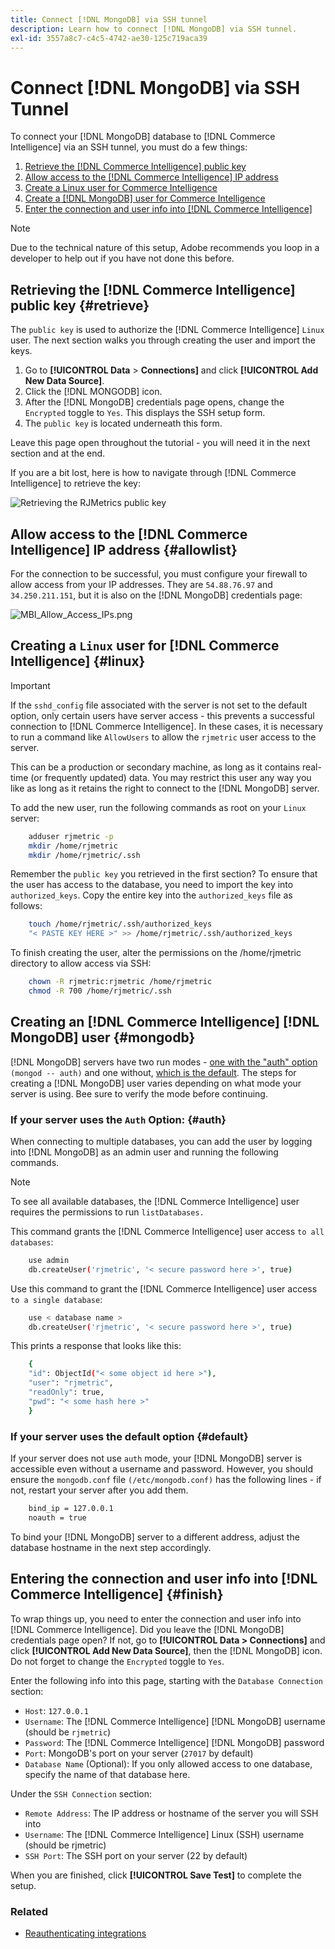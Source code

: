 ```yaml
---
title: Connect [!DNL MongoDB] via SSH tunnel
description: Learn how to connect [!DNL MongoDB] via SSH tunnel.
exl-id: 3557a8c7-c4c5-4742-ae30-125c719aca39
---
```

# Connect [!DNL MongoDB] via SSH Tunnel 

To connect your [!DNL MongoDB] database to [!DNL Commerce Intelligence] via an SSH tunnel, you must do a few things:

1. [Retrieve the [!DNL Commerce Intelligence] public key](#retrieve)
1. [Allow access to the [!DNL Commerce Intelligence] IP address](#allowlist)
1. [Create a Linux user for Commerce Intelligence](#linux)
1. [Create a [!DNL MongoDB] user for Commerce Intelligence](#mongodb)
1. [Enter the connection and user info into [!DNL Commerce Intelligence]](#finish)

>[!NOTE]
>
>Due to the technical nature of this setup, Adobe recommends you loop in a developer to help out if you have not done this before.

## Retrieving the [!DNL Commerce Intelligence] public key {#retrieve}

The `public key` is used to authorize the [!DNL Commerce Intelligence] `Linux` user. The next section walks you through creating the user and import the keys.

1. Go to **[!UICONTROL Data** > **Connections]** and click **[!UICONTROL Add New Data Source]**.
1. Click the [!DNL MONGODB] icon.
1. After the [!DNL MongoDB] credentials page opens, change the `Encrypted` toggle to `Yes`. This displays the SSH setup form.
1. The `public key` is located underneath this form.

Leave this page open throughout the tutorial - you will need it in the next section and at the end.

If you are a bit lost, here is how to navigate through [!DNL Commerce Intelligence] to retrieve the key:

![Retrieving the RJMetrics public key](../../../assets/MongoDB_Public_Key.gif)<!--{:.zoom}-->

## Allow access to the [!DNL Commerce Intelligence] IP address {#allowlist}

For the connection to be successful, you must configure your firewall to allow access from your IP addresses. They are `54.88.76.97` and `34.250.211.151`, but it is also on the [!DNL MongoDB] credentials page:

![MBI_Allow_Access_IPs.png](../../../assets/MBI_allow_access_IPs.png)

## Creating a `Linux` user for [!DNL Commerce Intelligence] {#linux}

>[!IMPORTANT]
>
>If the `sshd_config` file associated with the server is not set to the default option, only certain users have server access - this prevents a successful connection to [!DNL Commerce Intelligence]. In these cases, it is necessary to run a command like `AllowUsers` to allow the `rjmetric` user access to the server.

This can be a production or secondary machine, as long as it contains real-time (or frequently updated) data. You may restrict this user any way you like as long as it retains the right to connect to the [!DNL MongoDB] server.

To add the new user, run the following commands as root on your `Linux` server:

```bash
    adduser rjmetric -p
    mkdir /home/rjmetric
    mkdir /home/rjmetric/.ssh
```

Remember the `public key` you retrieved in the first section? To ensure that the user has access to the database, you need to import the key into `authorized_keys`. Copy the entire key into the `authorized_keys` file as follows:

```bash
    touch /home/rjmetric/.ssh/authorized_keys
    "< PASTE KEY HERE >" >> /home/rjmetric/.ssh/authorized_keys
```

To finish creating the user, alter the permissions on the /home/rjmetric directory to allow access via SSH:

```bash
    chown -R rjmetric:rjmetric /home/rjmetric
    chmod -R 700 /home/rjmetric/.ssh
```

## Creating an [!DNL Commerce Intelligence] [!DNL MongoDB] user {#mongodb}

[!DNL MongoDB] servers have two run modes - [one with the "auth" option](#auth) `(mongod -- auth)` and one without, [which is the default](#default). The steps for creating a [!DNL MongoDB] user varies depending on what mode your server is using. Bee sure to verify the mode before continuing.

### If your server uses the `Auth` Option: {#auth}

When connecting to multiple databases, you can add the user by logging into [!DNL MongoDB] as an admin user and running the following commands.

>[!NOTE]
>
>To see all available databases, the [!DNL Commerce Intelligence] user requires the permissions to run `listDatabases.`

This command grants the [!DNL Commerce Intelligence] user access `to all databases`:

```bash
    use admin
    db.createUser('rjmetric', '< secure password here >', true)
```

Use this command to grant the [!DNL Commerce Intelligence] user access `to a single database`:

```bash
    use < database name >
    db.createUser('rjmetric', '< secure password here >', true)
```

This prints a response that looks like this:

```bash
    {
    "id": ObjectId("< some object id here >"),
    "user": "rjmetric",
    "readOnly": true,
    "pwd": "< some hash here >"
    }
```

### If your server uses the default option {#default}

If your server does not use `auth` mode, your [!DNL MongoDB] server is accessible even without a username and password. However, you should ensure the `mongodb.conf` file `(/etc/mongodb.conf)` has the following lines - if not, restart your server after you add them.

```bash
    bind_ip = 127.0.0.1
    noauth = true
```

To bind your [!DNL MongoDB] server to a different address, adjust the database hostname in the next step accordingly.

## Entering the connection and user info into [!DNL Commerce Intelligence] {#finish}

To wrap things up, you need to enter the connection and user info into [!DNL Commerce Intelligence]. Did you leave the [!DNL MongoDB] credentials page open? If not, go to **[!UICONTROL Data > Connections]** and click **[!UICONTROL Add New Data Source]**, then the [!DNL MongoDB] icon. Do not forget to change the `Encrypted` toggle to `Yes`.

Enter the following info into this page, starting with the `Database Connection` section:

* `Host`: `127.0.0.1`
* `Username`: The [!DNL Commerce Intelligence] [!DNL MongoDB] username (should be `rjmetric`)
* `Password`: The [!DNL Commerce Intelligence] [!DNL MongoDB] password
* `Port`: MongoDB's port on your server (`27017` by default)
* `Database Name` (Optional): If you only allowed access to one database, specify the name of that database here.

Under the `SSH Connection` section:

* `Remote Address`: The IP address or hostname of the server you will SSH into
* `Username`: The [!DNL Commerce Intelligence] Linux (SSH) username (should be rjmetric)
* `SSH Port`: The SSH port on your server (22 by default)

When you are finished, click **[!UICONTROL Save Test]** to complete the setup.

### Related

* [Reauthenticating integrations](https://experienceleague.adobe.com/docs/commerce-knowledge-base/kb/how-to/mbi-reauthenticating-integrations.html)
